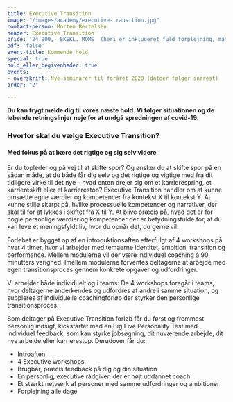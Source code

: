 ```yaml
---
title: Executive Transition
image: "/images/academy/executive-transition.jpg"
contact-person: Morten Bertelsen
header: Executive Transition
price: '24.900,- EKSKL. MOMS  (heri er inkluderet fuld forplejning, materialer)  '
pdf: 'false'
event-title: Kommende hold
special: true
hold_eller_begivenheder: true
events:
- overskrift: Nye seminarer til foråret 2020 (datoer følger snarest)
order: "2"

---
```

**Du kan trygt melde dig til vores næste hold. Vi følger situationen og de løbende retningslinjer nøje for at undgå spredningen af covid-19.**

### Hvorfor skal du vælge Executive Transition?

#### Med fokus på at bære det rigtige og sig selv videre

Er du topleder og på vej til at skifte spor? Og ønsker du at skifte spor på en sådan måde, at du både får dig selv og det rigtige og vigtige med fra dit tidligere virke til det nye – hvad enten drejer sig om et karrierespring, et karriereskift eller et karrierestop? Executive Transition handler om at kunne omsætte egne værdier og kompetencer fra kontekst X til kontekst Y. At kunne stille skarpt på, hvilke processuelle kompetencer og narrativer, der skal til for at lykkes i skiftet fra X til Y. At blive præcis på, hvad det er for nogle personlige værdier og kompetencer der er betydningsfulde for, at du kan leve et meningsfyldt liv, hvor du opnår det, du gerne vil.

Forløbet er bygget op af en introduktionsaften efterfulgt af 4 workshops på hver 4 timer, hvor vi arbejder med  temaerne identitet, ambition, transition og performance. Mellem modulerne vil der være individuel coaching á 90 minutters varighed. Imellem modulerne forventes deltagerne at arbejde med egen transitionsproces gennem konkrete opgaver og udfordringer.

Vi arbejder både individuelt og i teams: De 4 workshops foregår i teams, hvor deltagerne anderkendes og udfordres af andre i samme situation, og suppleres af individuelle coachingforløb der styrker den personlige transitionsproces.

Som deltager på Executive Transition forløb får du først og fremmest personlig indsigt, kickstartet med en Big Five Personality Test med individuel feedback, som kan styrke jobsøgning, dit nuværende arbejde, dit nye arbejde eller karrierestop. Derudover får du:

* Introaften
* 4 Executive workshops
* Brugbar, præcis feedback på dig og din situation
* En personlig, executive rådgiver, der er højt uddannet coach
* Et stærkt netværk af personer med samme udfordringer og ambitioner
* Forplejning alle dage